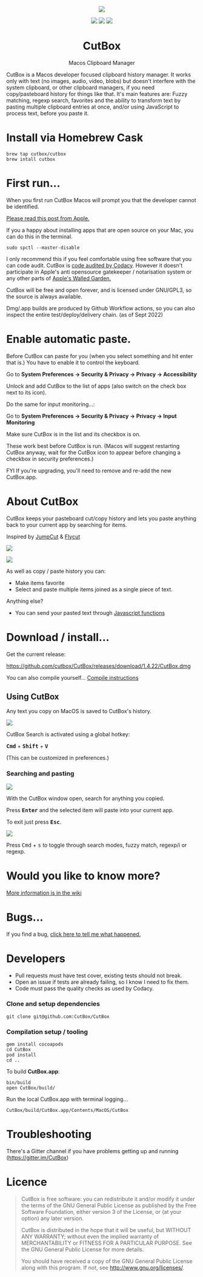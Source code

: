 <p align="center">
  <img src="https://github.com/cutbox/CutBox/raw/master/CutBox/CutBox/GraphicAssets/cutbox-icon.png">
</p>

<p align="center">
  <a href="https://gitter.im/CutBox/Lobby" title="Chat about CutBox"/><img src="https://badges.gitter.im/cutbox/CutBox.png"/></a>&nbsp;<a href="https://www.codacy.com/gh/cutbox/CutBox/dashboard?utm_source=github.com&amp;utm_medium=referral&amp;utm_content=cutbox/CutBox&amp;utm_campaign=Badge_Grade"><img src="https://app.codacy.com/project/badge/Grade/ae11b1b41bbe432c88c02ba9a50d5f2d"/></a>&nbsp;<a href="https://github.com/cutbox/CutBox/actions/workflows/xcode-build.yml"><img src="https://github.com/cutbox/CutBox/actions/workflows/xcode-build.yml/badge.svg" /></a>
</p>

<div align="center">
    <h1>CutBox</h1>
  <p>Macos Clipboard Manager</p>
</div>

CutBox is a Macos developer focused clipboard history manager. It works only with text (no images, audio, video, blobs) but doesn't interfere with the system clipboard, or other clipboard managers, if you need copy/pasteboard history for things like that.  It's  main features are: Fuzzy matching, regexp search, favorites and the ability to transform text by pasting multiple clipboard entries at once, and/or using JavaScript to process text, before you paste it.

# Install via Homebrew Cask

```
brew tap cutbox/cutbox
brew intall cutbox
```

# First run...

When you first run CutBox Macos will prompt you that the developer cannot be identified.

[Please read this post from Apple.](https://support.apple.com/en-us/HT202491#:~:text=If%20you%20want%20to%20open%20an%20app%20that%20hasn%E2%80%99t%20been%20notarized%20or%20is%20from%20an%20unidentified%20developer)

If you a happy about installing apps that are open source on your Mac, you can do this in the terminal.

```
sudo spctl --master-disable
```

I only recommend this if you feel comfortable using free software that you can code audit.  CutBox is [code audited by Codacy](https://www.codacy.com/gh/cutbox/CutBox/dashboard?utm_source=github.com&utm_medium=referral&utm_content=cutbox/CutBox&utm_campaign=Badge_Grade).  However it doesn't participate in Apple's anti opensource gatekeeper / notarisation system or any other parts of [Apple's Walled Garden.](https://seekingalpha.com/article/4525092-apple-mr-cook-tear-down-walled-garden)

CutBox will be free and open forever, and is licensed under GNU/GPL3, so the source is always available.

Dmg/.app builds are produced by Github Workflow actions, so you can also inspect the entire test/deploy/delivery chain. (as of Sept 2022)

# Enable automatic paste.

Before CutBox can paste for you (when you select something and hit enter that is.) You have to enable it to control the keyboard.

Go to **System Preferences -> Security & Privacy -> Privacy -> Accessibility**

Unlock and add CutBox to the list of apps (also switch on the check box next to its icon). 

Do the same for input monitoring...:

Go to **System Preferences -> Security & Privacy -> Privacy -> Input Monitoring**

Make sure CutBox is in the list and its checkbox is on.

These work best before CutBox is run. (Macos will suggest restarting CutBox anyway, wait for the CutBox icon to appear before changing a checkbox in security preferences.)

FYI If you're upgrading, you'll need to remove and re-add the new CutBox.app.



# About CutBox

CutBox keeps your pasteboard cut/copy history and lets you paste
anything back to your current app by searching for items.

Inspired by [JumpCut](https://github.com/snark/jumpcut) & [Flycut](https://github.com/TermiT/Flycut)

![](CutBox/CutBox/GraphicAssets/cutbox-search-bar.png)

![](CutBox/CutBox/GraphicAssets/cutbox-search-fuzzy.png)

As well as copy / paste history you can:

- Make items favorite
- Select and paste multiple items joined as a single piece of text.

Anything else?

- You can send your pasted text through [Javascript functions](https://github.com/cutbox/CutBox/wiki/Javascript-support-in-CutBox)

# Download / install...

Get the current release:

https://github.com/cutbox/CutBox/releases/download/1.4.22/CutBox.dmg

You can also compile yourself... [Compile instructions](#compilation-setup--tooling)

## Using CutBox

Any text you copy on MacOS is saved to CutBox's history.

![](CutBox/CutBox/GraphicAssets/cutbox-menu.png)

CutBox Search is activated using a global hotkey:

<kbd>**Cmd**</kbd> + <kbd>**Shift**</kbd> + <kbd>**V**</kbd>

(This can be customized in preferences.)

### Searching and pasting

![](CutBox/CutBox/GraphicAssets/cutbox-search-fuzzy.png)

With the CutBox window open, search for anything you copied.

Press <kbd>**Enter**</kbd> and the selected item will paste into your
current app.

To exit just press <kbd>**Esc**</kbd>.

![](CutBox/CutBox/GraphicAssets/cutbox-search-mode.gif)

Press <kbd>Cmd</kbd> + <kbd>s</kbd> to toggle through search modes,
fuzzy match, regexp/i or regexp.

# Would you like to know more?

[More information is in the wiki](https://github.com/cutbox/CutBox/wiki)

# Bugs...

If you find a bug, [click here to tell me what happened.](https://github.com/cutbox/CutBox/issues/new?template=ISSUE_TEMPLATE.md)

# Developers

- Pull requests must have test cover, existing tests should not break.
- Open an issue if tests are already failing, so I know I need to fix them.
- Code must pass the quality checks as used by Codacy.

### Clone and setup dependencies

    git clone git@github.com:CutBox/CutBox

### Compilation setup / tooling

```
gem install cocoapods
cd CutBox
pod install
cd ..
```

To build **CutBox.app**:

```
bin/build
open CutBox/build/
```

Run the local CutBox.app with terminal logging...

```
CutBox/build/CutBox.app/Contents/MacOS/CutBox
```

# Troubleshooting

There's a Gitter channel if you have problems getting up and running (https://gitter.im/CutBox)

# Licence

> CutBox is free software: you can redistribute it and/or modify
> it under the terms of the GNU General Public License as published by
> the Free Software Foundation, either version 3 of the License, or
> (at your option) any later version.
>
> CutBox is distributed in the hope that it will be useful,
> but WITHOUT ANY WARRANTY; without even the implied warranty of
> MERCHANTABILITY or FITNESS FOR A PARTICULAR PURPOSE.  See the
> GNU General Public License for more details.
>
> You should have received a copy of the GNU General Public License
> along with this program.  If not, see <http://www.gnu.org/licenses/>.
